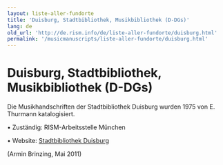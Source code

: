 ```yaml
---
layout: liste-aller-fundorte
title: 'Duisburg, Stadtbibliothek, Musikbibliothek (D-DGs)'
lang: de
old_url: 'http://de.rism.info/de/liste-aller-fundorte/duisburg.html'
permalink: '/musicmanuscripts/liste-aller-fundorte/duisburg.html'
---
```



# Duisburg, Stadtbibliothek, Musikbibliothek (D-DGs)

Die Musikhandschriften der Stadtbibliothek Duisburg wurden 1975 von E. Thurmann katalogisiert.

• Zuständig: RISM-Arbeitsstelle München

• Website: [Stadtbibliothek Duisburg](http://www.duisburg.de/micro/stadtbibliothek/medienangebote/musikbibliothek.php "Opens external link in new window")

(Armin Brinzing, Mai 2011)

